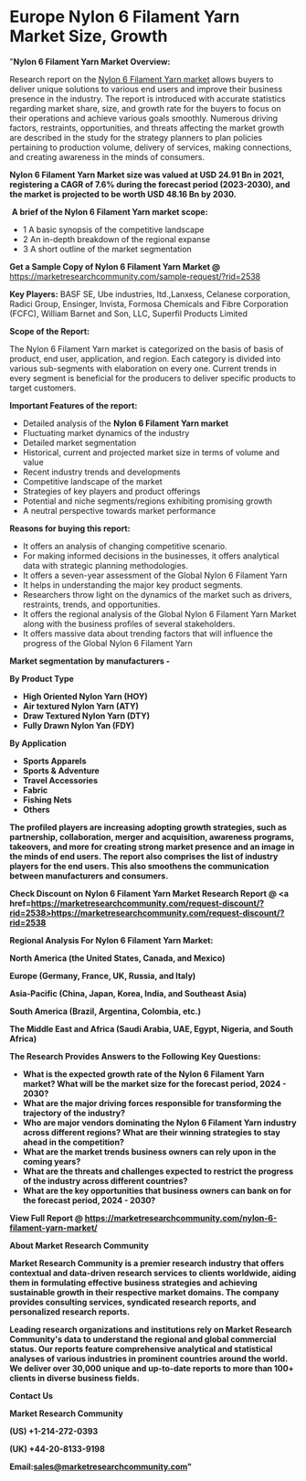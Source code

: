 # Europe Nylon 6 Filament Yarn Market Size, Growth
"<strong>Nylon 6 Filament Yarn Market Overview:</strong>

Research report on the <a href=https://marketresearchcommunity.com/nylon-6-filament-yarn-market/>Nylon 6 Filament Yarn market</a> allows buyers to deliver unique solutions to various end users and improve their business presence in the industry. The report is introduced with accurate statistics regarding market share, size, and growth rate for the buyers to focus on their operations and achieve various goals smoothly. Numerous driving factors, restraints, opportunities, and threats affecting the market growth are described in the study for the strategy planners to plan policies pertaining to production volume, delivery of services, making connections, and creating awareness in the minds of consumers.

<strong>Nylon 6 Filament Yarn Market size was valued at USD 24.91 Bn in 2021, registering a CAGR of 7.6% during the forecast period (2023-2030), and the market is projected to be worth USD 48.16 Bn by 2030.</strong>

 <Strong>A brief of the Nylon 6 Filament Yarn market scope:</Strong>
<ul>
 <li>1  A basic synopsis of the competitive landscape</li>
 <li>2  An in-depth breakdown of the regional expanse</li>
 <li>3  A short outline of the market segmentation</li>
</ul>
<strong>Get a Sample Copy of Nylon 6 Filament Yarn Market @ </b></strong><a href=https://marketresearchcommunity.com/sample-request/?rid=2538><u>https://marketresearchcommunity.com/sample-request/?rid=2538</u></a>

<strong>Key Players:</strong> 
BASF SE, Ube industries, ltd.,Lanxess, Celanese corporation, Radici Group, Ensinger, Invista, Formosa Chemicals and Fibre Corporation (FCFC), William Barnet and Son, LLC, Superfil Products Limited

<strong>Scope of the Report:</strong>

The Nylon 6 Filament Yarn market is categorized on the basis of basis of product, end user, application, and region. Each category is divided into various sub-segments with elaboration on every one. Current trends in every segment is beneficial for the producers to deliver specific products to target customers.

<strong><b>Important Features of the report:</b></strong>
<ul>
  <li>Detailed analysis of the <strong><b>Nylon 6 Filament Yarn </b></strong><strong><b>market</b></strong></li>
  <li>Fluctuating market dynamics of the industry</li>
  <li>Detailed market segmentation</li>
  <li>Historical, current and projected market size in terms of volume and value</li>
  <li>Recent industry trends and developments</li>
  <li>Competitive landscape of the market</li>
  <li>Strategies of key players and product offerings</li>
  <li>Potential and niche segments/regions exhibiting promising growth</li>
  <li>A neutral perspective towards market performance</li>
</ul>
<strong><b>Reasons for buying this report:</b></strong>
<ul>
  <li>It offers an analysis of changing competitive scenario.</li>
  <li>For making informed decisions in the businesses, it offers analytical data with strategic planning methodologies.</li>
  <li>It offers a seven-year assessment of the Global Nylon 6 Filament Yarn</li>
  <li>It helps in understanding the major key product segments.</li>
  <li>Researchers throw light on the dynamics of the market such as drivers, restraints, trends, and opportunities.</li>
  <li>It offers the regional analysis of the Global Nylon 6 Filament Yarn Market along with the business profiles of several stakeholders.</li>
  <li>It offers massive data about trending factors that will influence the progress of the Global Nylon 6 Filament Yarn</li>
</ul>

<strong>Market segmentation by manufacturers -</strong>


<strong><strong>By Product Type</strong></h4>
<ul>
 	<li>High Oriented Nylon Yarn (HOY)</li>
 	<li>Air textured Nylon Yarn (ATY)</li>
 	<li>Draw Textured Nylon Yarn (DTY)</li>
 	<li>Fully Drawn Nylon Yan (FDY)</li>
</ul>
<strong><strong>By Application</strong></h4>
<ul>
 	<li>Sports Apparels</li>
 	<li>Sports &amp; Adventure</li>
 	<li>Travel Accessories</li>
 	<li>Fabric</li>
 	<li>Fishing Nets</li>
 	<li>Others</li>
</ul>

The profiled players are increasing adopting growth strategies, such as partnership, collaboration, merger and acquisition, awareness programs, takeovers, and more for creating strong market presence and an image in the minds of end users. The report also comprises the list of industry players for the end users. This also smoothens the communication between manufacturers and consumers.

<strong><b>Check Discount on Nylon 6 Filament Yarn Market Research Report @ </b></strong><a href=https://marketresearchcommunity.com/request-discount/?rid=2538><u>https://marketresearchcommunity.com/request-discount/?rid=2538</u></a>

<strong>Regional Analysis For Nylon 6 Filament Yarn Market:</strong>

<strong>North America</strong> (the United States, Canada, and Mexico)

<strong>Europe</strong> (Germany, France, UK, Russia, and Italy)

<strong>Asia-Pacific</strong> (China, Japan, Korea, India, and Southeast Asia)

<strong>South America</strong> (Brazil, Argentina, Colombia, etc.)

<strong>The Middle East and Africa</strong> (Saudi Arabia, UAE, Egypt, Nigeria, and South Africa)

<strong>The Research Provides Answers to the Following Key Questions:</strong>
<ul>
 	<li>What is the expected growth rate of the Nylon 6 Filament Yarn market? What will be the market size for the forecast period, 2024 - 2030?</li>
 	<li>What are the major driving forces responsible for transforming the trajectory of the industry?</li>
 	<li>Who are major vendors dominating the Nylon 6 Filament Yarn industry across different regions? What are their winning strategies to stay ahead in the competition?</li>
 	<li>What are the market trends business owners can rely upon in the coming years?</li>
 	<li>What are the threats and challenges expected to restrict the progress of the industry across different countries?</li>
 	<li>What are the key opportunities that business owners can bank on for the forecast period, 2024 - 2030?</li>
</ul>

<strong>View Full Report @</strong> <a href=https://marketresearchcommunity.com/nylon-6-filament-yarn-market/>https://marketresearchcommunity.com/nylon-6-filament-yarn-market/</a>

<strong>About Market Research Community</strong>

Market Research Community is a premier research industry that offers contextual and data-driven research services to clients worldwide, aiding them in formulating effective business strategies and achieving sustainable growth in their respective market domains. The company provides consulting services, syndicated research reports, and personalized research reports.

Leading research organizations and institutions rely on Market Research Community's data to understand the regional and global commercial status. Our reports feature comprehensive analytical and statistical analyses of various industries in prominent countries around the world. We deliver over 30,000 unique and up-to-date reports to more than 100+ clients in diverse business fields.

<strong>Contact Us</strong>

<strong>Market Research Community</strong>

(US) +1-214-272-0393

(UK) +44-20-8133-9198

<strong>Email:</strong>sales@marketresearchcommunity.com"
